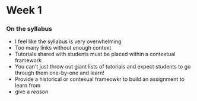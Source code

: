 # Week 1

### On the syllabus
* I feel like the syllabus is very overwhelming
* Too many links without enough context
* Tutorials shared with students must be placed within a contextual framework
* You can't just throw out giant lists of tutorials and expect students to go through them one-by-one and learn!
* Provide a historical or contexual frameowkr to build an assignment to learn from
* give a *reason*
